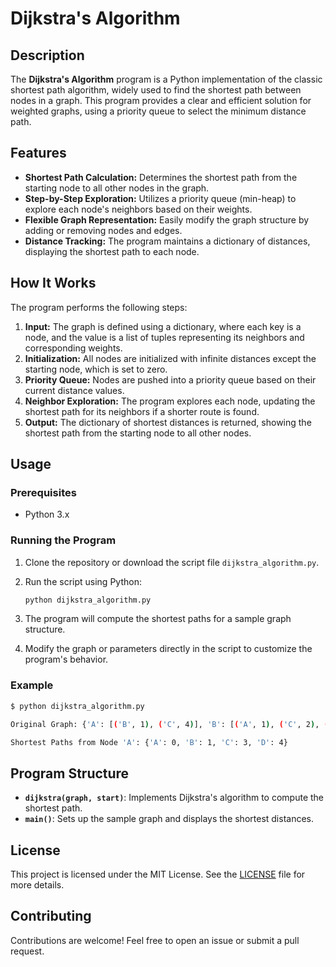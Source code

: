 # Dijkstra's Algorithm

## Description

The **Dijkstra's Algorithm** program is a Python implementation of the classic shortest path algorithm, widely used to find the shortest path between nodes in a graph. This program provides a clear and efficient solution for weighted graphs, using a priority queue to select the minimum distance path.

## Features

- **Shortest Path Calculation:** Determines the shortest path from the starting node to all other nodes in the graph.
- **Step-by-Step Exploration:** Utilizes a priority queue (min-heap) to explore each node's neighbors based on their weights.
- **Flexible Graph Representation:** Easily modify the graph structure by adding or removing nodes and edges.
- **Distance Tracking:** The program maintains a dictionary of distances, displaying the shortest path to each node.

## How It Works

The program performs the following steps:

1. **Input:** The graph is defined using a dictionary, where each key is a node, and the value is a list of tuples representing its neighbors and corresponding weights.
2. **Initialization:** All nodes are initialized with infinite distances except the starting node, which is set to zero.
3. **Priority Queue:** Nodes are pushed into a priority queue based on their current distance values.
4. **Neighbor Exploration:** The program explores each node, updating the shortest path for its neighbors if a shorter route is found.
5. **Output:** The dictionary of shortest distances is returned, showing the shortest path from the starting node to all other nodes.

## Usage

### Prerequisites

- Python 3.x

### Running the Program

1. Clone the repository or download the script file `dijkstra_algorithm.py`.
2. Run the script using Python:

    ```bash
    python dijkstra_algorithm.py
    ```

3. The program will compute the shortest paths for a sample graph structure.
4. Modify the graph or parameters directly in the script to customize the program's behavior.

### Example

```bash
$ python dijkstra_algorithm.py

Original Graph: {'A': [('B', 1), ('C', 4)], 'B': [('A', 1), ('C', 2), ('D', 5)], 'C': [('A', 4), ('B', 2), ('D', 1)], 'D': [('B', 5), ('C', 1)]}

Shortest Paths from Node 'A': {'A': 0, 'B': 1, 'C': 3, 'D': 4}
```
## Program Structure

- **`dijkstra(graph, start)`**: Implements Dijkstra's algorithm to compute the shortest path.
- **`main()`**: Sets up the sample graph and displays the shortest distances.

## License

This project is licensed under the MIT License. See the [LICENSE](LICENSE) file for more details.

## Contributing

Contributions are welcome! Feel free to open an issue or submit a pull request.
